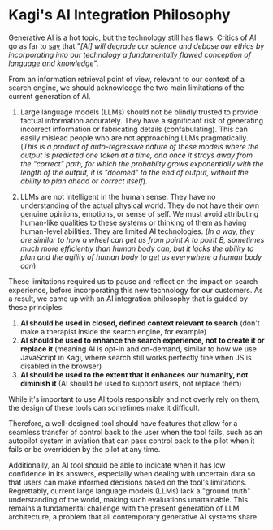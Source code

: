 # Kagi's AI Integration Philosophy

Generative AI is a hot topic, but the technology still has flaws. Critics of AI go as far to [say](https://www.nytimes.com/2023/03/08/opinion/noam-chomsky-chatgpt-ai.html) that "*[AI] will degrade our science and debase our ethics by incorporating into our technology a fundamentally flawed conception of language and knowledge*".

From an information retrieval point of view, relevant to our context of a search engine, we should acknowledge the two main limitations of the current generation of AI.

1. Large language models (LLMs) should not be blindly trusted to provide factual information accurately. They have a significant risk of generating incorrect information or fabricating details (confabulating). This can easily mislead people who are not approaching LLMs pragmatically.  (*This is a product of auto-regressive nature of these models where the output is predicted one token at a time, and once it strays away from the "correct" path, for which the probablity grows exponentially with the length of the output, it is "doomed" to the end of output, without the ability to plan ahead or correct itself*).

2. LLMs are not intelligent in the human sense. They have no understanding of the actual physical world. They do not have their own genuine opinions, emotions, or sense of self. We must avoid attributing human-like qualities to these systems or thinking of them as having human-level abilities. They are limited AI technologies. (*In a way, they are similar to how a wheel can get us from point A to point B, sometimes much more efficiently than human body can, but it lacks the ability to plan and the agility of human body to get us everywhere a human body can*)

These limitations required us to pause and reflect on the impact on search experience, before incorporating this new technology for our customers. As a result, we came up with an AI integration philosophy that is guided by these principles:

1. **AI should be used in closed, defined context relevant to search** (don't make a therapist inside the search engine, for example)  
2. **AI should be used to enhance the search experience, not to create it or replace it** (meaning AI is opt-in and on-demand, similar to how we use JavaScript in Kagi, where search still works perfectly fine when JS is disabled in the browser)  
3. **AI should be used to the extent that it enhances our humanity, not diminish it** (AI should be used to support users, not replace them)

While it's important to use AI tools responsibly and not overly rely on them, the design of these tools can sometimes make it difficult.

Therefore, a well-designed tool should have features that allow for a seamless transfer of control back to the user when the tool fails, such as an autopilot system in aviation that can pass control back to the pilot when it fails or be overridden by the pilot at any time.

Additionally, an AI tool should be able to indicate when it has low confidence in its answers, especially when dealing with uncertain data so that users can make informed decisions based on the tool's limitations. Regrettably, current large language models (LLMs) lack a "ground truth" understanding of the world, making such evaluations unattainable. This remains a fundamental challenge with the present generation of LLM architecture, a problem that all contemporary generative AI systems share.
